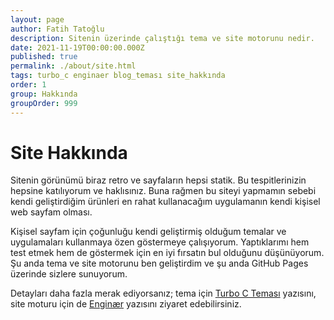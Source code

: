 ```yaml
---
layout: page
author: Fatih Tatoğlu
description: Sitenin üzerinde çalıştığı tema ve site motorunu nedir.
date: 2021-11-19T00:00:00.000Z
published: true
permalink: ./about/site.html
tags: turbo_c enginaer blog_teması site_hakkında
order: 1
group: Hakkında
groupOrder: 999
---
```


# Site Hakkında

Sitenin görünümü biraz retro ve sayfaların hepsi statik. Bu tespitlerinizin hepsine katılıyorum ve haklısınız. Buna rağmen bu siteyi yapmamın sebebi kendi geliştirdiğim ürünleri en rahat kullanacağım uygulamanın kendi kişisel web sayfam olması.

Kişisel sayfam için çoğunluğu kendi geliştirmiş olduğum temalar ve uygulamaları kullanmaya özen göstermeye çalışıyorum. Yaptıklarımı hem test etmek hem de göstermek için en iyi fırsatın bul olduğunu düşünüyorum. Şu anda tema ve site motorunu ben geliştirdim ve şu anda GitHub Pages üzerinde sizlere sunuyorum.

Detayları daha fazla merak ediyorsanız; tema için [Turbo C Teması](https://blog.tatoglu.net/post/turboc-blog-theme.html) yazısını, site moturu için de [Enginær](https://blog.tatoglu.net/post/enginaer.html) yazısını ziyaret edebilirsiniz.
